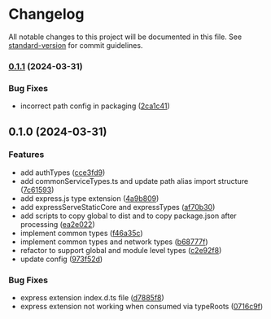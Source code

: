 # Changelog

All notable changes to this project will be documented in this file. See [standard-version](https://github.com/conventional-changelog/standard-version) for commit guidelines.

### [0.1.1](https://github.com/PluteoJS/pluteojs-types/compare/v0.1.0...v0.1.1) (2024-03-31)


### Bug Fixes

* incorrect path config in packaging ([2ca1c41](https://github.com/PluteoJS/pluteojs-types/commit/2ca1c41dc8cc384601c93b0111cf4e22ee5e3571))

## 0.1.0 (2024-03-31)


### Features

* add authTypes ([cce3fd9](https://github.com/PluteoJS/pluteojs-types/commit/cce3fd927d5a69e99f7da85f7db799db3a668e08))
* add commonServiceTypes.ts and update path alias import structure ([7c61593](https://github.com/PluteoJS/pluteojs-types/commit/7c61593d50b3255eb724177229f778e2b5aafcde))
* add express.js type extension ([4a9b809](https://github.com/PluteoJS/pluteojs-types/commit/4a9b80935c13c92f796a243e006fa36d1a705b46))
* add expressServeStaticCore and expressTypes ([af70b30](https://github.com/PluteoJS/pluteojs-types/commit/af70b3058c34b89effac160c8fdbdf5458fe1117))
* add scripts to copy global to dist and to copy package.json after processing ([ea2e022](https://github.com/PluteoJS/pluteojs-types/commit/ea2e0225eaa2a77eb91e0a0dee237f0ceb3d8a30))
* implement common types ([f46a35c](https://github.com/PluteoJS/pluteojs-types/commit/f46a35c24391339f0895000210337672e6ab0300))
* implement common types and network types ([b68777f](https://github.com/PluteoJS/pluteojs-types/commit/b68777f435cad4c23ad267282ea4ad963114d776))
* refactor to support global and module level types ([c2e92f8](https://github.com/PluteoJS/pluteojs-types/commit/c2e92f804c9cb155a28f11e95631baab00c21fa0))
* update config ([973f52d](https://github.com/PluteoJS/pluteojs-types/commit/973f52d34b1174ec0c21df797c746c70a3f84003))


### Bug Fixes

* express extension index.d.ts file ([d7885f8](https://github.com/PluteoJS/pluteojs-types/commit/d7885f81c801ce446e90f5daf3e878ee811d90e9))
* express extension not working when consumed via typeRoots ([0716c9f](https://github.com/PluteoJS/pluteojs-types/commit/0716c9f180c246c3c46dbc9fd6ceb74cd719b438))
